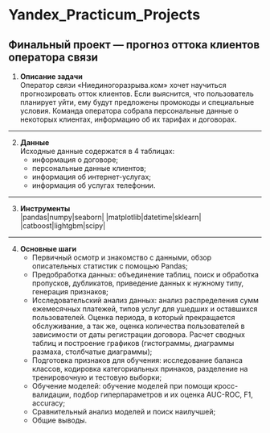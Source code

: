 # Yandex_Practicum_Projects
## Финальный проект — прогноз оттока клиентов оператора связи

1. **Описание задачи**    
   Оператор связи «Ниединогоразрыва.ком» хочет научиться прогнозировать отток клиентов. Если выяснится, что пользователь планирует уйти, ему будут предложены промокоды и специальные условия. 
   Команда оператора собрала персональные данные о некоторых клиентах, информацию об их тарифах и договорах. 
---
2. **Данные**     
   Исходные данные содержатся в 4 таблицах:
   - информация о договоре;
   - персональные данные клиентов;
   - информация об интернет-услугах;
   - информация об услугах телефонии.
---
3. **Инструменты**   
   |pandas|numpy|seaborn|
   |matplotlib|datetime|sklearn|
   |catboost|lightgbm|scipy|
  
---
4. **Основные шаги**     
   - Первичный осмотр и знакомство с данными, обзор описательных статистик с помощью Pandas;
   - Предобработка данных: объединение таблиц, поиск и обработка пропусков, дубликатов, приведение данных к нужному типу, генерация признаков;
   - Исследовательский анализ данных: анализ распределения сумм ежемесячных платежей, типов услуг для ушедших и оставшихся пользователей. Оценка периода, в который прекращается обслуживание, а так же, оценка количества пользователей в зависимости от даты регистрации договора. Расчет сводных таблиц и построение графиков (гистограммы, диаграммы размаха, столбчатые диаграммы);
   - Подготовка признаков для обучения: исследование баланса классов, кодировка категориальных принаков, разделение на тренировочную и тестовую выборки;
   - Обучение моделей: обучение моделей при помощи кросс-валидации, подбор гиперпараметров и их оценка AUC-ROC, F1, accuracy;
   - Сравнительный анализ моделей и поиск наилучшей;
   - Общие выводы.






